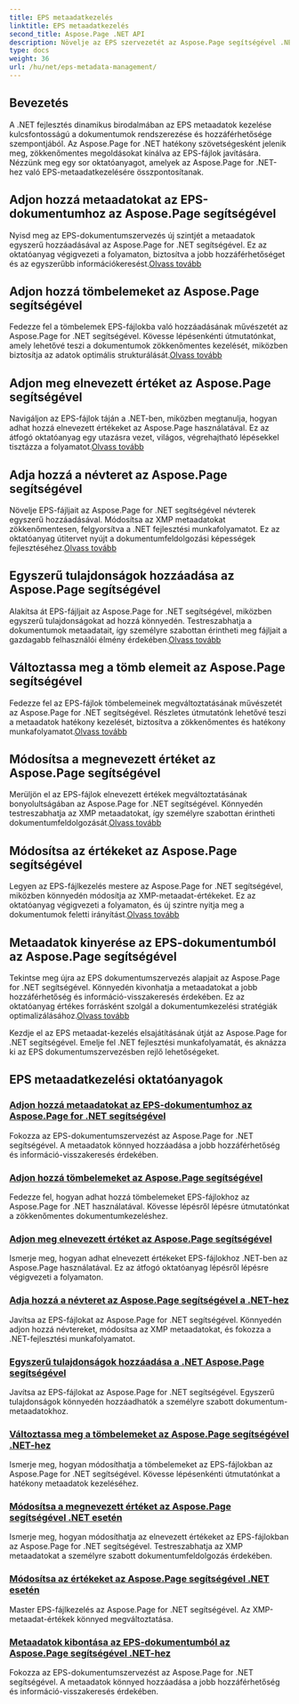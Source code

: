 ```yaml
---
title: EPS metaadatkezelés
linktitle: EPS metaadatkezelés
second_title: Aspose.Page .NET API
description: Növelje az EPS szervezetét az Aspose.Page segítségével .NET-hez. Metaadatok hozzáadása könnyedén a jobb hozzáférhetőség érdekében. Fedezze fel az EPS metaadatkezelési oktatóanyagait.
type: docs
weight: 36
url: /hu/net/eps-metadata-management/
---
```


## Bevezetés

A .NET fejlesztés dinamikus birodalmában az EPS metaadatok kezelése kulcsfontosságú a dokumentumok rendszerezése és hozzáférhetősége szempontjából. Az Aspose.Page for .NET hatékony szövetségesként jelenik meg, zökkenőmentes megoldásokat kínálva az EPS-fájlok javítására. Nézzünk meg egy sor oktatóanyagot, amelyek az Aspose.Page for .NET-hez való EPS-metaadatkezelésére összpontosítanak.

## Adjon hozzá metaadatokat az EPS-dokumentumhoz az Aspose.Page segítségével
Nyisd meg az EPS-dokumentumszervezés új szintjét a metaadatok egyszerű hozzáadásával az Aspose.Page for .NET segítségével. Ez az oktatóanyag végigvezeti a folyamaton, biztosítva a jobb hozzáférhetőséget és az egyszerűbb információkeresést.[Olvass tovább](./add-metadata-to-eps-document/)

## Adjon hozzá tömbelemeket az Aspose.Page segítségével
 Fedezze fel a tömbelemek EPS-fájlokba való hozzáadásának művészetét az Aspose.Page for .NET segítségével. Kövesse lépésenkénti útmutatónkat, amely lehetővé teszi a dokumentumok zökkenőmentes kezelését, miközben biztosítja az adatok optimális strukturálását.[Olvass tovább](./modify-eps-metadata-add-array-items/)

## Adjon meg elnevezett értéket az Aspose.Page segítségével
 Navigáljon az EPS-fájlok táján a .NET-ben, miközben megtanulja, hogyan adhat hozzá elnevezett értékeket az Aspose.Page használatával. Ez az átfogó oktatóanyag egy utazásra vezet, világos, végrehajtható lépésekkel tisztázza a folyamatot.[Olvass tovább](./modify-eps-metadata-add-named-value/)

## Adja hozzá a névteret az Aspose.Page segítségével
 Növelje EPS-fájljait az Aspose.Page for .NET segítségével névterek egyszerű hozzáadásával. Módosítsa az XMP metaadatokat zökkenőmentesen, felgyorsítva a .NET fejlesztési munkafolyamatot. Ez az oktatóanyag útitervet nyújt a dokumentumfeldolgozási képességek fejlesztéséhez.[Olvass tovább](./modify-eps-metadata-add-namespace/)

## Egyszerű tulajdonságok hozzáadása az Aspose.Page segítségével
 Alakítsa át EPS-fájljait az Aspose.Page for .NET segítségével, miközben egyszerű tulajdonságokat ad hozzá könnyedén. Testreszabhatja a dokumentumok metaadatait, így személyre szabottan érintheti meg fájljait a gazdagabb felhasználói élmény érdekében.[Olvass tovább](./modify-eps-metadata-add-simple-properties/)

## Változtassa meg a tömb elemeit az Aspose.Page segítségével
 Fedezze fel az EPS-fájlok tömbelemeinek megváltoztatásának művészetét az Aspose.Page for .NET segítségével. Részletes útmutatónk lehetővé teszi a metaadatok hatékony kezelését, biztosítva a zökkenőmentes és hatékony munkafolyamatot.[Olvass tovább](./modify-eps-metadata-change-array-items/)

## Módosítsa a megnevezett értéket az Aspose.Page segítségével
 Merüljön el az EPS-fájlok elnevezett értékek megváltoztatásának bonyolultságában az Aspose.Page for .NET segítségével. Könnyedén testreszabhatja az XMP metaadatokat, így személyre szabottan érintheti dokumentumfeldolgozását.[Olvass tovább](./modify-eps-metadata-change-named-value/)

## Módosítsa az értékeket az Aspose.Page segítségével
 Legyen az EPS-fájlkezelés mestere az Aspose.Page for .NET segítségével, miközben könnyedén módosítja az XMP-metaadat-értékeket. Ez az oktatóanyag végigvezeti a folyamaton, és új szintre nyitja meg a dokumentumok feletti irányítást.[Olvass tovább](./modify-eps-metadata-change-values/)

## Metaadatok kinyerése az EPS-dokumentumból az Aspose.Page segítségével
 Tekintse meg újra az EPS dokumentumszervezés alapjait az Aspose.Page for .NET segítségével. Könnyedén kivonhatja a metaadatokat a jobb hozzáférhetőség és információ-visszakeresés érdekében. Ez az oktatóanyag értékes forrásként szolgál a dokumentumkezelési stratégiák optimalizálásához.[Olvass tovább](./extract-metadata-from-eps-document/)

Kezdje el az EPS metaadat-kezelés elsajátításának útját az Aspose.Page for .NET segítségével. Emelje fel .NET fejlesztési munkafolyamatát, és aknázza ki az EPS dokumentumszervezésben rejlő lehetőségeket.
## EPS metaadatkezelési oktatóanyagok
### [Adjon hozzá metaadatokat az EPS-dokumentumhoz az Aspose.Page for .NET segítségével](./add-metadata-to-eps-document/)
Fokozza az EPS-dokumentumszervezést az Aspose.Page for .NET segítségével. A metaadatok könnyed hozzáadása a jobb hozzáférhetőség és információ-visszakeresés érdekében.
### [Adjon hozzá tömbelemeket az Aspose.Page segítségével](./modify-eps-metadata-add-array-items/)
Fedezze fel, hogyan adhat hozzá tömbelemeket EPS-fájlokhoz az Aspose.Page for .NET használatával. Kövesse lépésről lépésre útmutatónkat a zökkenőmentes dokumentumkezeléshez.
### [Adjon meg elnevezett értéket az Aspose.Page segítségével](./modify-eps-metadata-add-named-value/)
Ismerje meg, hogyan adhat elnevezett értékeket EPS-fájlokhoz .NET-ben az Aspose.Page használatával. Ez az átfogó oktatóanyag lépésről lépésre végigvezeti a folyamaton.
### [Adja hozzá a névteret az Aspose.Page segítségével a .NET-hez](./modify-eps-metadata-add-namespace/)
Javítsa az EPS-fájlokat az Aspose.Page for .NET segítségével. Könnyedén adjon hozzá névtereket, módosítsa az XMP metaadatokat, és fokozza a .NET-fejlesztési munkafolyamatot.
### [Egyszerű tulajdonságok hozzáadása a .NET Aspose.Page segítségével](./modify-eps-metadata-add-simple-properties/)
Javítsa az EPS-fájlokat az Aspose.Page for .NET segítségével. Egyszerű tulajdonságok könnyedén hozzáadhatók a személyre szabott dokumentum-metaadatokhoz.
### [Változtassa meg a tömbelemeket az Aspose.Page segítségével .NET-hez](./modify-eps-metadata-change-array-items/)
Ismerje meg, hogyan módosíthatja a tömbelemeket az EPS-fájlokban az Aspose.Page for .NET segítségével. Kövesse lépésenkénti útmutatónkat a hatékony metaadatok kezeléséhez.
### [Módosítsa a megnevezett értéket az Aspose.Page segítségével .NET esetén](./modify-eps-metadata-change-named-value/)
Ismerje meg, hogyan módosíthatja az elnevezett értékeket az EPS-fájlokban az Aspose.Page for .NET segítségével. Testreszabhatja az XMP metaadatokat a személyre szabott dokumentumfeldolgozás érdekében.
### [Módosítsa az értékeket az Aspose.Page segítségével .NET esetén](./modify-eps-metadata-change-values/)
Master EPS-fájlkezelés az Aspose.Page for .NET segítségével. Az XMP-metaadat-értékek könnyed megváltoztatása.
### [Metaadatok kibontása az EPS-dokumentumból az Aspose.Page segítségével .NET-hez](./extract-metadata-from-eps-document/)
Fokozza az EPS-dokumentumszervezést az Aspose.Page for .NET segítségével. A metaadatok könnyed hozzáadása a jobb hozzáférhetőség és információ-visszakeresés érdekében.
